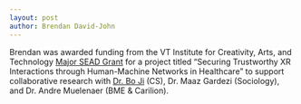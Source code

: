 ```yaml
---
layout: post
author: Brendan David-John
---
```


Brendan was awarded funding from the VT Institute for Creativity, Arts, and Technology [Major SEAD Grant](https://icat.vt.edu/funding/major-sead-grant.html) for a project titled “Securing Trustworthy XR Interactions through Human-Machine Networks in Healthcare” to support collaborative research with [Dr. Bo Ji](https://people.cs.vt.edu/boji/) (CS), Dr. Maaz Gardezi (Sociology), and Dr. Andre Muelenaer (BME & Carilion).